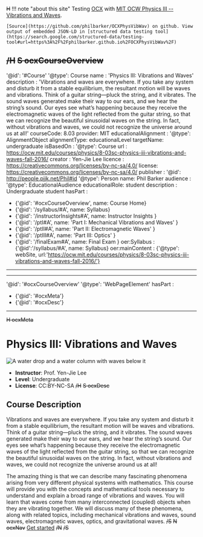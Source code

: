 ~~H~~
!!! note "about this site"
    Testing [OCX](https://k12ocx.github.io/k12ocx-specs/) with [MIT OCW Physics III -- Vibrations and Waves](https://ocw.mit.edu/courses/physics/8-03sc-physics-iii-vibrations-and-waves-fall-2016/).

    [Source](https://github.com/philbarker/OCXPhysVibWav) on github. View output of embedded JSON-LD in [structured data testing tool](https://search.google.com/structured-data/testing-tool#url=https%3A%2F%2Fphilbarker.github.io%2FOCXPhysVibWav%2F)
~~/H~~
~~S ocxCourseOverview~~
---
'@id': '#Course'
'@type': Course
name : 'Physics III: Vibrations and Waves'
description : 'Vibrations and waves are everywhere. If you take any system and disturb it from a stable equilibrium, the resultant motion will be waves and vibrations. Think of a guitar string—pluck the string, and it vibrates. The sound waves generated make their way to our ears, and we hear the string’s sound. Our eyes see what’s happening because they receive the electromagnetic waves of the light reflected from the guitar string, so that we can recognize the beautiful sinusoidal waves on the string. In fact, without vibrations and waves, we could not recognize the universe around us at all!'
courseCode: 8.03
provider: MIT
educationalAlignment :
  '@type': AlignmentObject
  alignmentType: educationalLevel
  targetName: undergraduate
isBasedOn :
  '@type': Course
  url : https://ocw.mit.edu/courses/physics/8-03sc-physics-iii-vibrations-and-waves-fall-2016/
  creator : Yen-Jie Lee
  licence : https://creativecommons.org/licenses/by-nc-sa/4.0/
license: https://creativecommons.org/licenses/by-nc-sa/4.0/
publisher :
  '@id': http://people.pjjk.net/Phil#id
  '@type': Person
  name: Phil Barker
audience  :
  '@type': EducationalAudience
  educationalRole: student
  description : Undergraduate student
hasPart :
  - {'@id': '#ocxCourseOverview', name: Course Home}
  - {'@id': '/syllabus/#A',  name: Syllabus}
  - {'@id': '/instructorInsights#A',  name: Instructor Insights }
  - {'@id': '/ptI#A', name: 'Part I: Mechanical Vibrations and Waves' }
  - {'@id': '/ptII#A', name: 'Part II: Electromagnetic Waves' }
  - {'@id': '/ptIII#A', name: 'Part III: Optics' }
  - {'@id': '/finalExam#A', name: Final Exam }
oer:Syllabus : {'@id':'/syllabus/#A',  name: Syllabus}
oer:mainContent : {'@type': webSite, url:'https://ocw.mit.edu/courses/physics/8-03sc-physics-iii-vibrations-and-waves-fall-2016/'}
---
---
'@id': '#ocxCourseOverview'
'@type': 'WebPageElement'
hasPart :
  - {'@id': '#ocxMeta'}
  - {'@id': '#ocxDesc'}
---
~~H ocxMeta~~
# Physics III: Vibrations and Waves
![A water drop and a water column with waves below it](https://ocw.mit.edu/courses/physics/8-03sc-physics-iii-vibrations-and-waves-fall-2016/8-03scf16.jpg)

 * **Instructor**: Prof. Yen-Jie Lee
 * **Level**: Undergraduate
 * **License**: CC:BY-NC-SA
~~/H~~
~~S ocxDesc~~
## Course Description
Vibrations and waves are everywhere. If you take any system and disturb it from a stable equilibrium, the resultant motion will be waves and vibrations. Think of a guitar string—pluck the string, and it vibrates. The sound waves generated make their way to our ears, and we hear the string’s sound. Our eyes see what’s happening because they receive the electromagnetic waves of the light reflected from the guitar string, so that we can recognize the beautiful sinusoidal waves on the string. In fact, without vibrations and waves, we could not recognize the universe around us at all!

The amazing thing is that we can describe many fascinating phenomena arising from very different physical systems with mathematics. This course will provide you with the concepts and mathematical tools necessary to understand and explain a broad range of vibrations and waves. You will learn that waves come from many interconnected (coupled) objects when they are vibrating together. We will discuss many of these phenomena, along with related topics, including mechanical vibrations and waves, sound waves, electromagnetic waves, optics, and gravitational waves.
~~/S~~
~~N ocxNav~~
<a href="syllabus" rel="Next">Get started</a>
~~/N~~
~~/S~~
